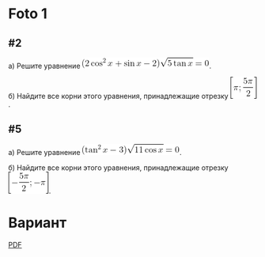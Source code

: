 # Foto 1
## #2
a) Решите уравнение <img src="images/1.gif" />.

б) Найдите все корни этого уравнения, принадлежащие отрезку <img src="images/2.gif" />.

## #5
a) Решите уравнение <img src="images/3.gif" />.

б) Найдите все корни этого уравнения, принадлежащие отрезку <img src="images/4.gif" />.

# Вариант
[PDF](https://ege.sdamgia.ru/pdf/601184b0db2f3e7281c717287eb4d3e1.pdf)